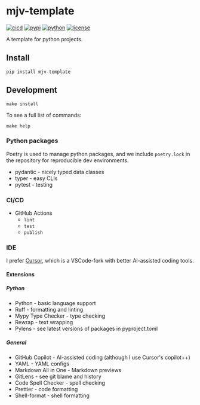 # mjv-template

[![cicd](https://github.com/mjvogelsong/python-template/actions/workflows/cicd.yaml/badge.svg)](https://github.com/mjvogelsong/python-template/actions)
[![pypi](https://img.shields.io/pypi/v/mjv-template.svg)](https://pypi.org/project/mjv-template/)
[![python](https://img.shields.io/pypi/pyversions/mjv-template.svg)](https://pypi.org/project/mjv-template/)
[![license](https://img.shields.io/pypi/l/mjv-template.svg)](https://pypi.org/project/mjv-template/)

A template for python projects.

## Install

```shell
pip install mjv-template
```

## Development

```shell
make install
```

To see a full list of commands:

```shell
make help
```

### Python packages

Poetry is used to manage python packages, and we include `poetry.lock` in the repository for reproducible dev
environments.

- pydantic - nicely typed data classes
- typer - easy CLIs
- pytest - testing

### CI/CD

- GitHub Actions
  - `lint`
  - `test`
  - `publish`

### IDE

I prefer [Cursor](https://cursor.sh/), which is a VSCode-fork with better AI-assisted coding tools.

#### Extensions

##### Python

- Python - basic language support
- Ruff - formatting and linting
- Mypy Type Checker - type checking
- Rewrap - text wrapping
- Pylens - see latest versions of packages in pyproject.toml

##### General

- GitHub Copilot - AI-assisted coding (although I use Cursor's copilot++)
- YAML - YAML configs
- Markdown All in One - Markdown previews
- GitLens - see git blame and history
- Code Spell Checker - spell checking
- Prettier - code formatting
- Shell-format - shell formatting

